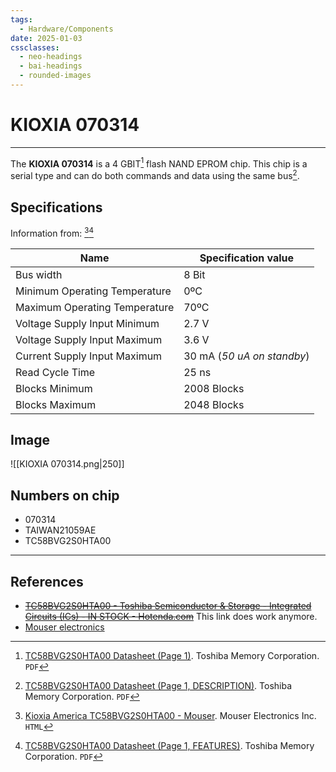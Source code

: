 ```yaml
---
tags:
  - Hardware/Components
date: 2025-01-03
cssclasses:
  - neo-headings
  - bai-headings
  - rounded-images
---
```

# KIOXIA 070314
***
The **KIOXIA 070314** is a 4 GBIT[^1] flash NAND EPROM chip. This chip is a serial type and can do both commands and data using the same bus[^2].

## Specifications
Information from: [^3][^4]

| Name                          | Specification value        |
| ----------------------------- | -------------------------- |
| Bus width                     | 8 Bit                      |
| Minimum Operating Temperature | 0ºC                        |
| Maximum Operating Temperature | 70ºC                       |
| Voltage Supply Input Minimum  | 2.7 V                      |
| Voltage Supply Input Maximum  | 3.6 V                      |
| Current Supply Input Maximum  | 30 mA (*50 uA on standby*) |
| Read Cycle Time               | 25 ns                      |
| Blocks Minimum                | 2008 Blocks                |
| Blocks Maximum                | 2048 Blocks                |

## Image
![[KIOXIA 070314.png|250]]
## Numbers on chip
- 070314
- TAIWAN21059AE
- TC58BVG2S0HTA00

***
## References
- ~~[TC58BVG2S0HTA00 - Toshiba Semiconductor & Storage - Integrated Circuits (ICs) - IN STOCK - Hotenda.com](https://www.hotenda.com/product-item/memory/TC58BVG2S0HTA00/H2637275.html)~~ This link does work anymore.
- [Mouser electronics](https://www.mouser.sg/ProductDetail/Kioxia-America/TC58BVG2S0HTA00?qs=Fobv33ltQGiB6oMswdpqEg%3D%3D)

[^1]: [TC58BVG2S0HTA00 Datasheet (Page 1)](https://www.mouser.sg/datasheet/2/1034/tosc_s_a0007398767_1-2295688.pdf). Toshiba Memory Corporation. `PDF`
[^2]: [TC58BVG2S0HTA00 Datasheet (Page 1, DESCRIPTION)](https://www.mouser.sg/datasheet/2/1034/tosc_s_a0007398767_1-2295688.pdf). Toshiba Memory Corporation. `PDF`
[^3]: [Kioxia America TC58BVG2S0HTA00 - Mouser](https://www.mouser.sg/ProductDetail/Kioxia-America/TC58BVG2S0HTA00?qs=Fobv33ltQGiB6oMswdpqEg%3D%3D). Mouser Electronics Inc. `HTML`
[^4]: [TC58BVG2S0HTA00 Datasheet (Page 1, FEATURES)](https://www.mouser.sg/datasheet/2/1034/tosc_s_a0007398767_1-2295688.pdf). Toshiba Memory Corporation. `PDF`
